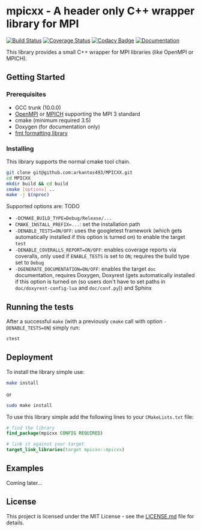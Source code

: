 # mpicxx - A header only C++ wrapper library for MPI

[![Build Status](https://travis-ci.org/arkantos493/MPICXX.svg?branch=master)](https://travis-ci.org/arkantos493/MPICXX)
[![Coverage Status](https://coveralls.io/repos/github/arkantos493/MPICXX/badge.svg?branch=master)](https://coveralls.io/github/arkantos493/MPICXX?branch=master)
[![Codacy Badge](https://api.codacy.com/project/badge/Grade/9088a6289f864f19ba5869e103925b30)](https://www.codacy.com/manual/arkantos493/MPICXX?utm_source=github.com&amp;utm_medium=referral&amp;utm_content=arkantos493/MPICXX&amp;utm_campaign=Badge_Grade)
[![Documentation](https://codedocs.xyz/arkantos493/MPICXX.svg)](https://codedocs.xyz/arkantos493/MPICXX/)

This library provides a small C++ wrapper for MPI libraries (like OpenMPI or MPICH).

## Getting Started

### Prerequisites

- GCC trunk (10.0.0)
- [OpenMPI](https://www.open-mpi.org/) or [MPICH](https://www.mpich.org/) supporting the MPI 3 standard
- cmake (minimum required 3.5)
- Doxygen (for documentation only)
- [fmt formatting library](https://github.com/fmtlib/fmt)

### Installing

This library supports the normal cmake tool chain.
```bash
git clone git@github.com:arkantos493/MPICXX.git
cd MPICXX
mkdir build && cd build
cmake [options] ..
make -j $(nproc)
```
Supported options are: TODO
- `-DCMAKE_BUILD_TYPE=Debug/Release/...`
- `CMAKE_INSTALL_PREFIX=...`: set the installation path
- `-DENABLE_TESTS=ON/OFF`: uses the googletest framework (which gets automatically installed if this option is turned on) to enable the target `test`
- `-DENABLE_COVERALLS_REPORT=ON/OFF`: enables coverage reports via coveralls, only used if `ENABLE_TESTS` is set to `ON`; requires the build type set to `Debug`
- `-DGENERATE_DOCUMENTATION=ON/OFF`: enables the target `doc` documentation, requires Doxygen, Doxyrest (gets automatically installed if this option is turned on (so users don't have to set paths in `doc/doxyrest-config-lua` and `doc/conf.py`)) and Sphinx

## Running the tests

After a successful `make` (with a previously `cmake` call with option `-DENABLE_TESTS=ON`) simply run:
```bash
ctest
```

## Deployment

To install the library simple use:
```bash
make install
```
or
```bash
sudo make install
```
To use this library simple add the following lines to your `CMakeLists.txt` file:
```cmake
# find the library
find_package(mpicxx CONFIG REQUIRED)

# link it against your target
target_link_libraries(target mpicxx::mpicxx)
```

## Examples
Coming later...

## License

This project is licensed under the MIT License - see the [LICENSE.md](LICENSE.md) file for details.

